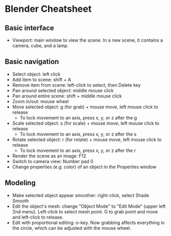 # Blender Cheatsheet

## Basic interface

- Viewport: main window to view the scene. In a new scene, it contains a camera, cube, and a lamp.

## Basic navigation

- Select object: left click
- Add item to scene: shift + A
- Remove item from scene: left-click to select, then Delete key
- Pan around selected object: middle mouse click
- Pan around entire scene: shift + middle mouse click
- Zoom in/out: mouse wheel
- Move selected object: g (for grab) + mouse move, left mouse click to release
  - To lock movement to an axis, press x, y, or z after the g
- Scale selected object: s (for scale) + mouse move, left mouse click to release
  - To lock movement to an axis, press x, y, or z after the s
- Rotate selected object: r (for rotate) + mouse move, left mouse click to release
  - To lock movement to an axis, press x, y, or z after the r
- Render the scene as an image: F12
- Switch to camera view: Number pad 0
- Change properties (e.g. color) of an object in the Properties window

## Modeling

- Make selected object appear smoother: right-click, select Shade Smooth
- Edit the object's mesh: change "Object Mode" to "Edit Mode" (upper left 2nd menu). Left-click to select mesh point. G to grab point and move and left-click to release.
- Edit with proportional editing: o-key. Now grabbing affects everything in the circle, which can be adjusted with the mouse wheel. 
